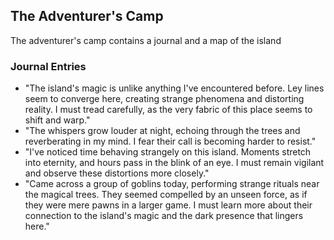## The Adventurer's Camp
The adventurer's camp contains a journal and a map of the island

### Journal Entries
- "The island's magic is unlike anything I've encountered before. Ley lines seem to converge here, creating strange phenomena and distorting reality. I must tread carefully, as the very fabric of this place seems to shift and warp."
- "The whispers grow louder at night, echoing through the trees and reverberating in my mind. I fear their call is becoming harder to resist."
- "I've noticed time behaving strangely on this island. Moments stretch into eternity, and hours pass in the blink of an eye. I must remain vigilant and observe these distortions more closely."
- "Came across a group of goblins today, performing strange rituals near the magical trees. They seemed compelled by an unseen force, as if they were mere pawns in a larger game. I must learn more about their connection to the island's magic and the dark presence that lingers here."